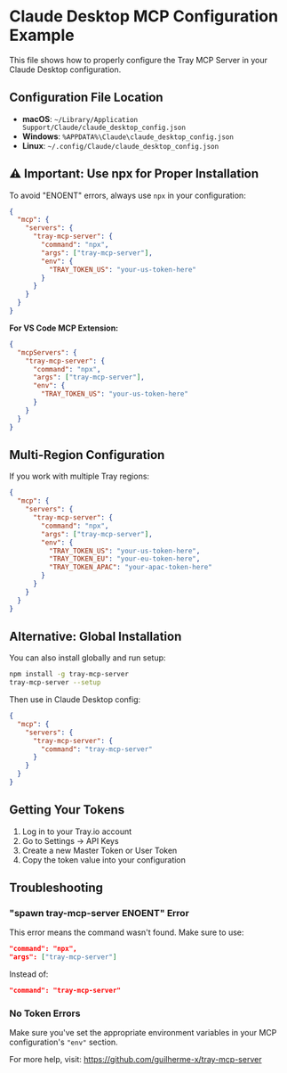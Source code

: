 # Claude Desktop MCP Configuration Example

This file shows how to properly configure the Tray MCP Server in your Claude Desktop configuration.

## Configuration File Location

- **macOS**: `~/Library/Application Support/Claude/claude_desktop_config.json`
- **Windows**: `%APPDATA%\Claude\claude_desktop_config.json`
- **Linux**: `~/.config/Claude/claude_desktop_config.json`

## ⚠️ Important: Use npx for Proper Installation

To avoid "ENOENT" errors, always use `npx` in your configuration:

```json
{
  "mcp": {
    "servers": {
      "tray-mcp-server": {
        "command": "npx",
        "args": ["tray-mcp-server"],
        "env": {
          "TRAY_TOKEN_US": "your-us-token-here"
        }
      }
    }
  }
}
```

**For VS Code MCP Extension:**
```json
{
  "mcpServers": {
    "tray-mcp-server": {
      "command": "npx",
      "args": ["tray-mcp-server"],
      "env": {
        "TRAY_TOKEN_US": "your-us-token-here"
      }
    }
  }
}
```

## Multi-Region Configuration

If you work with multiple Tray regions:

```json
{
  "mcp": {
    "servers": {
      "tray-mcp-server": {
        "command": "npx",
        "args": ["tray-mcp-server"],
        "env": {
          "TRAY_TOKEN_US": "your-us-token-here",
          "TRAY_TOKEN_EU": "your-eu-token-here",
          "TRAY_TOKEN_APAC": "your-apac-token-here"
        }
      }
    }
  }
}
```

## Alternative: Global Installation

You can also install globally and run setup:

```bash
npm install -g tray-mcp-server
tray-mcp-server --setup
```

Then use in Claude Desktop config:

```json
{
  "mcp": {
    "servers": {
      "tray-mcp-server": {
        "command": "tray-mcp-server"
      }
    }
  }
}
```

## Getting Your Tokens

1. Log in to your Tray.io account
2. Go to Settings → API Keys
3. Create a new Master Token or User Token
4. Copy the token value into your configuration

## Troubleshooting

### "spawn tray-mcp-server ENOENT" Error

This error means the command wasn't found. Make sure to use:

```json
"command": "npx",
"args": ["tray-mcp-server"]
```

Instead of:

```json
"command": "tray-mcp-server"
```

### No Token Errors

Make sure you've set the appropriate environment variables in your MCP configuration's `"env"` section.

For more help, visit: https://github.com/guilherme-x/tray-mcp-server
